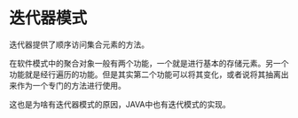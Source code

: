 # 迭代器模式

迭代器提供了顺序访问集合元素的方法。

在软件模式中的聚合对象一般有两个功能，一个就是进行基本的存储元素。另一个功能就是经行遍历的功能。但是其实第二个功能可以将其变化，或者说将其抽离出来作为一个专门的方法进行使用。

这也是为啥有迭代器模式的原因，JAVA中也有迭代模式的实现。 



